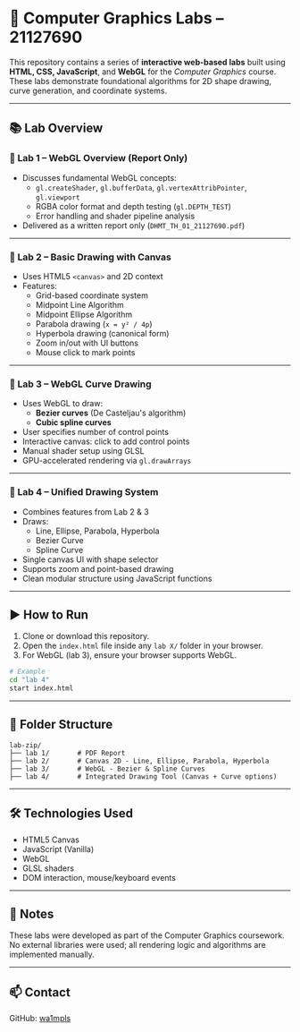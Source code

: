 # 🧮 Computer Graphics Labs – 21127690

This repository contains a series of **interactive web-based labs** built using **HTML, CSS, JavaScript**, and **WebGL** for the *Computer Graphics* course. These labs demonstrate foundational algorithms for 2D shape drawing, curve generation, and coordinate systems.

---

## 📚 Lab Overview

### 🔹 Lab 1 – WebGL Overview (Report Only)

- Discusses fundamental WebGL concepts:
  - `gl.createShader`, `gl.bufferData`, `gl.vertexAttribPointer`, `gl.viewport`
  - RGBA color format and depth testing (`gl.DEPTH_TEST`)
  - Error handling and shader pipeline analysis
- Delivered as a written report only (`DHMT_TH_01_21127690.pdf`)

---

### 🔹 Lab 2 – Basic Drawing with Canvas

- Uses HTML5 `<canvas>` and 2D context
- Features:
  - Grid-based coordinate system
  - Midpoint Line Algorithm
  - Midpoint Ellipse Algorithm
  - Parabola drawing (`x = y² / 4p`)
  - Hyperbola drawing (canonical form)
  - Zoom in/out with UI buttons
  - Mouse click to mark points

---

### 🔹 Lab 3 – WebGL Curve Drawing

- Uses WebGL to draw:
  - **Bezier curves** (De Casteljau's algorithm)
  - **Cubic spline curves**
- User specifies number of control points
- Interactive canvas: click to add control points
- Manual shader setup using GLSL
- GPU-accelerated rendering via `gl.drawArrays`

---

### 🔹 Lab 4 – Unified Drawing System

- Combines features from Lab 2 & 3
- Draws:
  - Line, Ellipse, Parabola, Hyperbola
  - Bezier Curve
  - Spline Curve
- Single canvas UI with shape selector
- Supports zoom and point-based drawing
- Clean modular structure using JavaScript functions

---

## ▶️ How to Run

1. Clone or download this repository.
2. Open the `index.html` file inside any `lab X/` folder in your browser.
3. For WebGL (lab 3), ensure your browser supports WebGL.

```bash
# Example
cd "lab 4"
start index.html
```

---

## 📁 Folder Structure

```
lab-zip/
├── lab 1/       # PDF Report
├── lab 2/       # Canvas 2D - Line, Ellipse, Parabola, Hyperbola
├── lab 3/       # WebGL - Bezier & Spline Curves
├── lab 4/       # Integrated Drawing Tool (Canvas + Curve options)
```

---

## 🛠 Technologies Used

- HTML5 Canvas
- JavaScript (Vanilla)
- WebGL
- GLSL shaders
- DOM interaction, mouse/keyboard events

---

## 📌 Notes

These labs were developed as part of the Computer Graphics coursework. No external libraries were used; all rendering logic and algorithms are implemented manually.

---

## 📫 Contact

GitHub: [wa1mpls](https://github.com/wa1mpls)
